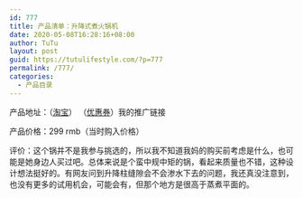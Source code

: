 ```yaml
---
id: 777
title: 产品清单：升降式煮火锅机
date: 2020-05-08T16:28:16+08:00
author: TuTu
layout: post
guid: https://tutulifestyle.com/?p=777
permalink: /777/
categories:
  - 产品目录
---
```

产品地址：（[淘宝](https://s.click.taobao.com/aPnYyiv "淘宝")） （[优惠券](https://s.click.taobao.com/8ksYyiv "优惠券")）我的推广链接

产品价格：299 rmb（当时购入价格）

评价：这个锅并不是我参与挑选的，所以我不知道我妈的购买前考虑是什么，也可能是她身边人买过吧。总体来说是个蛮中规中矩的锅，看起来质量也不错，这种设计想法挺好的。有网友问到升降柱缝隙会不会渗水下去的问题，我还真没注意到，也没有更多的试用机会，可能会有，但那个地方是很高于蒸煮平面的。